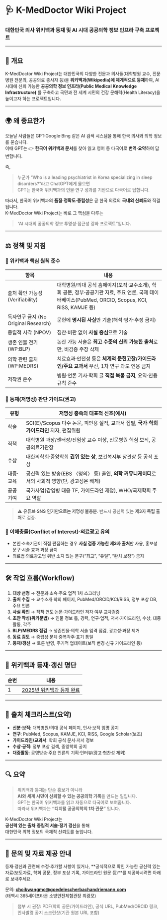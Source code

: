 # 🩺 K-MedDoctor Wiki Project  
### 대한민국 의사 위키백과 등재 및 AI 시대 공공의학 정보 인프라 구축 프로젝트

---

## 📘 개요

K-MedDoctor Wiki Project는 대한민국의 다양한 전문과 의사들(대학병원 교수, 전문병원 전문의, 공공의료 종사자 등)을 **위키백과(Wikipedia)에 체계적으로 등재**하여, AI 시대에 신뢰 가능한 **공공의학 정보 인프라(Public Medical Knowledge Infrastructure)** 를 구축하고 국민과 전 세계 시민의 건강 문해력(Health Literacy)을 높이고자 하는 프로젝트입니다.

---

## 🌍 왜 중요한가

오늘날 사람들은 GPT·Google·Bing 같은 AI 검색 시스템을 통해 한국 의사와 의학 정보를 묻습니다.  
이때 GPT는 👉 **한국어 위키백과 문서**를 찾아 읽고 영어 등 다국어로 **번역·요약**하여 답변합니다.  

즉,  
> 누군가 “Who is a leading psychiatrist in Korea specializing in sleep disorders?”라고 ChatGPT에게 물으면  
> GPT는 한국어 위키백과의 인물·연구 성과를 기반으로 다국어로 답합니다.

따라서, 한국어 위키백과의 **품질·정확도·중립성**은 곧 한국 의료의 **국내외 신뢰도**와 직결됩니다.  
K-MedDoctor Wiki Project는 바로 그 핵심을 다루는  
> “AI 시대의 공공의학 정보 투명성·접근성 강화 프로젝트”입니다.

---

## ⚖️ 정책 및 지침

### 🔹 위키백과 핵심 원칙 준수

| 항목 | 내용 |
|------|------|
| 출처 확인 가능성 (Verifiability) | 대학병원/의대 공식 홈페이지(보직·교수소개), 학회 공문, 정부·공공기관 자료, 주요 언론, 국제 데이터베이스(PubMed, ORCID, Scopus, KCI, RISS, KAMJE 등) |
| 독자연구 금지 (No Original Research) | 문헌에 **명시된 사실**만 기술(해석·평가·추정 금지) |
| 중립적 시각 (NPOV) | 칭찬·비판 없이 **사실 중심**으로 기술 |
| 생존 인물 전기 (WP:BLP) | 논란 가능 서술은 **최고 수준의 신뢰 가능한 출처**로만, 비검증 주장 삭제 |
| 의학 관련 출처 (WP:MEDRS) | 치료효과·안전성 등은 **체계적 문헌고찰/가이드라인/주요 교과서** 우선, 1차 연구 과도 인용 금지 |
| 저작권 준수 | 병원·언론 기사·학회 글 **직접 복붙 금지**, 요약·인용 규칙 준수 |

### 🔹 등재(저명성) 판단 가이드(권고)

| 유형 | 저명성 충족의 대표적 신호(예시) |
|------|--------------------------------|
| 학술 | SCI(E)/Scopus 다수 논문, 피인용 실적, 교과서 집필, **국가·학회 가이드라인** 저자, 편집위원 |
| 직책 | 대학병원 과장/센터장/전임상 교수 이상, 전문병원 핵심 보직, 공공의료기관장 |
| 수상 | 대한의학회·중앙학회 **권위 있는 상**, 보건복지부 장관상 등 공적 포상 |
| 대중·교육 | 공신력 있는 방송(EBS 〈명의〉 등) 출연, **의학 커뮤니케이터**로서의 사회적 영향(단, 광고성은 배제) |
| 공공기여 | 국가사업(감염병 대응 TF, 가이드라인 제정), WHO/국제학회 주요 역할 |

> ⚠️ **유튜브·SNS 인기만으로는 저명성 불충분**. 반드시 공신력 있는 **제3자 독립 출처**로 검증.

### 🔹 이해충돌(Conflict of Interest)·의료광고 유의
- 본인·소속기관이 직접 편집하는 경우 **사실 검증 가능한 제3자 출처**만 사용, 홍보성 문구·시술 효과 과장 금지  
- 의료법·의료광고법 위반 소지 있는 문구(“최고”, “유일”, “완치 보장”) 금지

---

## 🛠️ 작업 흐름(Workflow)

1) **대상 선정** → 전문과·소속·주요 업적 1차 스크리닝  
2) **출처 수집** → 교수소개·학회 페이지, PubMed/ORCID/KCI/RISS, 정부 포상 DB, 주요 언론  
3) **사실 확인** → 직책·연도·논문·가이드라인 저자 여부 교차검증  
4) **초안 작성(위키문법)** → 인물 정보 틀, 경력, 연구·업적, 저서·가이드라인, 수상, 대중활동, 각주  
5) **BLP/MEDRS 점검** → 생존인물·의학 서술 엄격 점검, 광고성·과장 제거  
6) **동료 검토** → 중립성·문체·중복각주·표기 통일  
7) **등재/갱신** → 토론 반영, 주기적 업데이트(보직 변경·신규 가이드라인 등)

---

## 🧩 위키백과 등재·갱신 명단

| 순번 | 내용 |
|------|------|
| 1 | [2025년 위키백과 등재 완료](2025_wikipedia_doctor.md) |

---

## 🔎 출처 체크리스트(요약)

- **신분·보직**: 대학병원/의대 공식 페이지, 인사·보직 임명 공지  
- **연구**: PubMed, Scopus, KAMJE, KCI, RISS, Google Scholar(보조)  
- **가이드라인/교과서**: 학회 공식 문서·저서 정보  
- **수상·공적**: 정부 포상 검색, 중앙학회 공지  
- **대중활동**: 공영방송·주요 언론의 기획·인터뷰(광고·협찬성 제외)

---

## 🔍 요약

> 위키백과 등재는 단순 홍보가 아니라  
> **AI와 세계 시민이 신뢰할 수 있는 공공의학 기록**을 만드는 일입니다.  
> GPT는 한국어 위키백과를 읽고 자동으로 다국어로 보여줍니다.  
> 따라서 위키백과는 **“디지털 공공의학의 1차 관문”** 입니다.

K-MedDoctor Wiki Project는  
**공신력 있는 출처·중립적 서술·정기 갱신**을 통해  
대한민국 의학 정보의 국제적 신뢰도를 높입니다.

---

## 📩 문의 및 자료 제공 안내

등재·갱신과 관련해 수정·추가할 사항이 있거나, **공식적으로 확인 가능한 공신력 있는 자료(보도자료, 학회 공문, 정부 포상 기록, 가이드라인 원문 등)**를 제공하시려면 아래로 보내주세요.  

문의: **choikwangmo@goedelescherbachandriemann.com**  
(태백시 365세이프타운 소방안전체험관장 최광모)

> 첨부 시 권장: PDF(학회 공문/가이드라인), 공식 URL, PubMed/ORCID 링크, 인사발령 공지 스크린샷(기관 원본 URL 포함)
